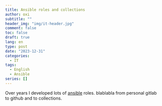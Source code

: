 ```yaml
---
title: Ansible roles and collections
author: oxi
subtitle: ""
header_img: "img/it-header.jpg"
comment: false
toc: false
draft: true
lang: en
type: post
date: "2023-12-31"
categories:
  - IT
tags:
  - English
  - Ansible
series: []
---
```

Over years I developed lots of [ansible](https://www.ansible.com) roles. blablabla from personal gitlab to github and to collections.
